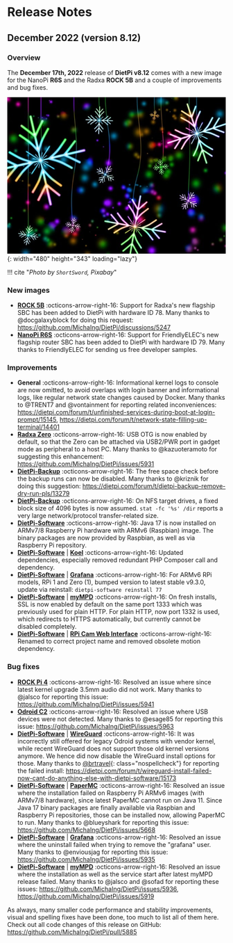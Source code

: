 # Release Notes

## December 2022 (version 8.12)

### Overview

The **December 17th, 2022** release of **DietPi v8.12** comes with a new image for the NanoPi **R6S** and the Radxa **ROCK 5B** and a couple of improvements and bug fixes.

![Christmas stars](../assets/images/dietpi-release-v8_12.jpg){: width="480" height="343" loading="lazy"}

!!! cite "*Photo by `ShortSword`, Pixabay*"

### New images

- [**ROCK 5B**](../../hardware/#radxa) :octicons-arrow-right-16: Support for Radxa's new flagship SBC has been added to DietPi with hardware ID 78. Many thanks to @docgalaxyblock for doing this request: <https://github.com/MichaIng/DietPi/discussions/5247>
- [**NanoPi R6S**](../../hardware/#nanopi-series-friendlyelec) :octicons-arrow-right-16: Support for FriendlyELEC's new flagship router SBC has been added to DietPi with hardware ID 79. Many thanks to FriendlyELEC for sending us free developer samples.

### Improvements

- **General** :octicons-arrow-right-16: Informational kernel logs to console are now omitted, to avoid overlaps with login banner and informational logs, like regular network state changes caused by Docker. Many thanks to @TRENT7 and @vontainment for reporting related inconveniences: <https://dietpi.com/forum/t/unfinished-services-during-boot-at-login-prompt/15145>, <https://dietpi.com/forum/t/network-state-filling-up-terminal/14401>
- [**Radxa Zero**](../../hardware/#radxa) :octicons-arrow-right-16: USB OTG is now enabled by default, so that the Zero can be attached via USB2/PWR port in gadget mode as peripheral to a host PC. Many thanks to @kazuoteramoto for suggesting this enhancement: <https://github.com/MichaIng/DietPi/issues/5931>
- [**DietPi-Backup**](../../dietpi_tools/#dietpi-backup-backuprestore) :octicons-arrow-right-16: The free space check before the backup runs can now be disabled. Many thanks to @kriznik for doing this suggestion: <https://dietpi.com/forum/t/dietpi-backup-remove-dry-run-pls/13279>
- [**DietPi-Backup**](../../dietpi_tools/#dietpi-backup-backuprestore) :octicons-arrow-right-16: On NFS target drives, a fixed block size of 4096 bytes is now assumed. `stat -fc '%s' /dir` reports a very large network/protocol transfer-related size.
- [**DietPi-Software**](../../software) :octicons-arrow-right-16: Java 17 is now installed on ARMv7/8 Raspberry Pi hardware with ARMv6 (Raspbian) image. The binary packages are now provided by Raspbian, as well as via Raspberry Pi repository.
- [**DietPi-Software**](../../dietpi_tools/#dietpi-software) | [**Koel**](../../software/media/#koel) :octicons-arrow-right-16: Updated dependencies, especially removed redundant PHP Composer call and dependency.
- [**DietPi-Software**](../../dietpi_tools/#dietpi-software) | [**Grafana**](../../software/hardware_projects/#grafana) :octicons-arrow-right-16: For ARMv6 RPi models, RPi 1 and Zero (1), bumped version to latest stable v9.3.0, update via reinstall: `dietpi-software reinstall 77`
- [**DietPi-Software**](../../dietpi_tools/#dietpi-software) | [**myMPD**](../../software/media/#mympd) :octicons-arrow-right-16: On fresh installs, SSL is now enabled by default on the same port 1333 which was previously used for plain HTTP. For plain HTTP, now port 1332 is used, which redirects to HTTPS automatically, but currently cannot be disabled completely.
- [**DietPi-Software**](../../dietpi_tools/#dietpi-software) | [**RPi Cam Web Interface**](../../software/camera/#rpi-cam-web-interface) :octicons-arrow-right-16: Renamed to correct project name and removed obsolete motion dependency.

### Bug fixes

- [**ROCK Pi 4**](../../hardware/#radxa) :octicons-arrow-right-16: Resolved an issue where since latest kernel upgrade 3.5mm audio did not work. Many thanks to @jalsco for reporting this issue: <https://github.com/MichaIng/DietPi/issues/5941>
- [**Odroid C2**](../../hardware/#odroid) :octicons-arrow-right-16: Resolved an issue where USB devices were not detected. Many thanks to @esage85 for reporting this issue: <https://github.com/MichaIng/DietPi/issues/5963>
- [**DietPi-Software**](../../dietpi_tools/#dietpi-software) | [**WireGuard**](../../software/vpn/#wireguard) :octicons-arrow-right-16: It was incorrectly still offered for legacy Odroid systems with vendor kernel, while recent WireGuard does not support those old kernel versions anymore. We hence did now disable the WireGuard install options for those. Many thanks to [@brtravel](https://dietpi.com/forum/u/brtravel){: class="nospellcheck"} for reporting the failed install: <https://dietpi.com/forum/t/wireguard-install-failed-now-cant-do-anything-else-with-dietpi-software/15173>
- [**DietPi-Software**](../../dietpi_tools/#dietpi-software) | [**PaperMC**](../../software/gaming/#papermc) :octicons-arrow-right-16: Resolved an issue where the installation failed on Raspberry Pi ARMv6 images (with ARMv7/8 hardware), since latest PaperMC cannot run on Java 11. Since Java 17 binary packages are finally available via Raspbian and Raspberry Pi repositories, those can be installed now, allowing PaperMC to run. Many thanks to @blueyshark for reporting this issue: <https://github.com/MichaIng/DietPi/issues/5668>
- [**DietPi-Software**](../../dietpi_tools/#dietpi-software) | [**Grafana**](../../software/hardware_projects/#grafana) :octicons-arrow-right-16: Resolved an issue where the uninstall failed when trying to remove the "grafana" user. Many thanks to @enviousjag for reporting this issue: <https://github.com/MichaIng/DietPi/issues/5935>
- [**DietPi-Software**](../../dietpi_tools/#dietpi-software) | [**myMPD**](../../software/media/#mympd) :octicons-arrow-right-16: Resolved an issue where the installation as well as the service start after latest myMPD release failed. Many thanks to @jalsco and @sofad for reporting these issues: <https://github.com/MichaIng/DietPi/issues/5936>, <https://github.com/MichaIng/DietPi/issues/5919>


As always, many smaller code performance and stability improvements, visual and spelling fixes have been done, too much to list all of them here. Check out all code changes of this release on GitHub: <https://github.com/MichaIng/DietPi/pull/5885>
